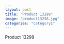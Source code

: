 ```yaml
---
layout: post
title: "Product 13298"
image: "product13298.jpg"
categories: "category1"
---
```

Product 13298
